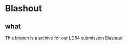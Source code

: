 # Blashout
## what
This branch is a archive for our LD54 submission [Blashout](https://ldjam.com/events/ludum-dare/54/blashout)

